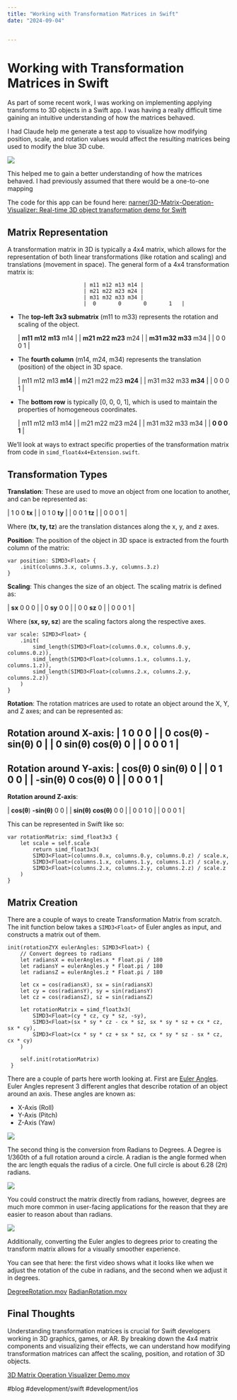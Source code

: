 ```yaml
---
title: "Working with Transformation Matrices in Swift"
date: "2024-09-04"


---
```








# Working with Transformation Matrices in Swift


As part of some recent work, I was working on implementing applying transforms to 3D objects in a Swift app. I was having a really difficult time gaining an intuitive understanding of how the matrices behaved. 

I had Claude help me generate a test app to visualize how modifying position, scale, and rotation values would affect the resulting matrices being used to modify the blue 3D cube.

![](Working%20with%20Transformation%20Matrices%20in%20Swift/CleanShot%202024-08-27%20at%2013.34.00@2x.png)

This helped me to gain a better understanding of how the matrices behaved. I had previously assumed that there would be a one-to-one mapping 

The code for this app can be found here: [narner/3D-Matrix-Operation-Visualizer: Real-time 3D object transformation demo for Swift](https://github.com/narner/3D-Matrix-Operation-Visualizer)


## Matrix Representation

A transformation matrix in 3D is typically a 4x4 matrix, which allows for the representation of both linear transformations (like rotation and scaling) and translations (movement in space). The general form of a 4x4 transformation matrix is:

							| m11 m12 m13 m14 |
							| m21 m22 m23 m24 |
							| m31 m32 m33 m34 |
							|  0       0       0       1   |

* The **top-left 3x3 submatrix** (m11 to m33) represents the rotation and scaling of the object.

  | **m11** **m12** **m13** m14 |
  | **m21 m22 m23** m24 |
  | **m31 m32 m33** m34 |
  |  0   0   0   1  |

* The **fourth column** (m14, m24, m34) represents the translation (position) of the object in 3D space.

  | m11 m12 m13 **m14** |
  | m21 m22 m23 **m24** |
  | m31 m32 m33 **m34** |
  |  0     0        0      1     |

* The **bottom row** is typically [0, 0, 0, 1], which is used to maintain the properties of homogeneous coordinates.
  
  | m11 m12 m13 m14 |
  | m21 m22 m23 m24 |
  | m31 m32 m33 m34 |
  |  **0        0          0     1**  |
  

We’ll look at ways to extract specific properties of the transformation matrix from code in `simd_float4x4+Extension.swift`.


## Transformation Types

**Translation**: These are used to move an object from one location to another, and can be represented as:

| 1  0 0   **tx** |
| 0  1 0   **ty** |
| 0  0  1  **tz** |
| 0  0  0   1 |

Where (**tx, ty, tz**) are the translation distances along the x, y, and z axes.


**Position**: The position of the object in 3D space is extracted from the fourth column of the matrix:

```
var position: SIMD3<Float> {
    .init(columns.3.x, columns.3.y, columns.3.z)
}
```

**Scaling**: This changes the size of an object. The scaling matrix is defined as:

| **sx** 0  0  0 |
| 0  **sy** 0  0 |
| 0  0  **sz** 0 |
| 0  0  0  1 |

Where (**sx, sy, sz**) are the scaling factors along the respective axes.

``` 
var scale: SIMD3<Float> {
	.init(
		simd_length(SIMD3<Float>(columns.0.x, columns.0.y, columns.0.z)),
		simd_length(SIMD3<Float>(columns.1.x, columns.1.y, columns.1.z)),
		simd_length(SIMD3<Float>(columns.2.x, columns.2.y, columns.2.z))
	)
}
```


**Rotation**: The rotation matrices are used to rotate an object around the X, Y, and Z axes; and can be represented as:

**Rotation around X-axis**:
| 1      0           0          0 |
| 0  **cos(θ)**  **-sin(θ)**    0 |
| 0  **sin(θ)**   **cos(θ)**    0 |
| 0      0           0         1 |
----
**Rotation around Y-axis**:
| **cos(θ)**  0  **sin(θ)**        0 |
| 0      1       0                0 |
| **-sin(θ)**     0  **cos(θ)**   0 |
| 0      0       0                1 |
---
**Rotation around Z-axis**:

| **cos(θ**)  **-sin(θ)**        0            0 |
| **sin(θ)**   **cos(θ)**        0            0 |
| 0             0               1            0 |
| 0             0               0            1 |


This can be represented in Swift like so:

```
var rotationMatrix: simd_float3x3 {
	let scale = self.scale
		return simd_float3x3(
		SIMD3<Float>(columns.0.x, columns.0.y, columns.0.z) / scale.x,
		SIMD3<Float>(columns.1.x, columns.1.y, columns.1.z) / scale.y,
		SIMD3<Float>(columns.2.x, columns.2.y, columns.2.z) / scale.z
	)
}
```


## Matrix Creation

There are a couple of ways to create Transformation Matrix from scratch. The init function below takes a `SIMD3<Float>` of Euler angles as input, and constructs a matrix out of them.

```
init(rotationZYX eulerAngles: SIMD3<Float>) {
	// Convert degrees to radians
	let radiansX = eulerAngles.x * Float.pi / 180
	let radiansY = eulerAngles.y * Float.pi / 180
	let radiansZ = eulerAngles.z * Float.pi / 180

	let cx = cos(radiansX), sx = sin(radiansX)
	let cy = cos(radiansY), sy = sin(radiansY)
	let cz = cos(radiansZ), sz = sin(radiansZ)

	let rotationMatrix = simd_float3x3(
		SIMD3<Float>(cy * cz, cy * sz, -sy),
		SIMD3<Float>(sx * sy * cz - cx * sz, sx * sy * sz + cx * cz, sx * cy),
		SIMD3<Float>(cx * sy * cz + sx * sz, cx * sy * sz - sx * cz, cx * cy)
	)

	self.init(rotationMatrix)
 }
```


There are a couple of parts here worth looking at. First are [Euler Angles](https://en.wikipedia.org/wiki/Euler_angles). Euler Angles represent 3 different angles that describe rotation of an object around an axis. These angles are known as: 

* X-Axis (Roll)
* Y-Axis (Pitch)
* Z-Axis (Yaw)


![](Working%20with%20Transformation%20Matrices%20in%20Swift/CleanShot%202024-09-03%20at%2010.46.14@2x.png)<!-- {"width":538} -->


The second thing is the conversion from Radians to Degrees. A Degree is 1/360th of a full rotation around a circle. A radian is the angle formed when the arc length equals the radius of a circle. One full circle is about 6.28 (2π) radians.


![](Working%20with%20Transformation%20Matrices%20in%20Swift/Julius%20AI%20chart%20%281%29.png)

You could construct the matrix directly from radians, however, degrees are much more common in user-facing applications for the reason that they are easier to reason about than radians. 

![](Working%20with%20Transformation%20Matrices%20in%20Swift/CleanShot%202024-09-03%20at%2010.08.03@2x.png)


Additionally, converting the Euler angles to degrees prior to creating the transform matrix allows for a visually smoother experience.

You can see that here: the first video shows what it looks like when we adjust the rotation of the cube in radians, and the second when we adjust it in degrees. 

[DegreeRotation.mov](Working%20with%20Transformation%20Matrices%20in%20Swift/DegreeRotation.mov)<!-- {"embed":"true"} -->
[RadianRotation.mov](Working%20with%20Transformation%20Matrices%20in%20Swift/RadianRotation.mov)<!-- {"embed":"true"} -->


## Final Thoughts
Understanding transformation matrices is crucial for Swift developers working in 3D graphics, games, or AR. By breaking down the 4x4 matrix components and visualizing their effects, we can understand how modifying transformation matrices can affect the scaling, position, and rotation of 3D objects. 

[3D Matrix Operation Visualizer Demo.mov](Working%20with%20Transformation%20Matrices%20in%20Swift/3D%20Matrix%20Operation%20Visualizer%20Demo.mov)<!-- {"embed":"true"} -->



#blog #development/swift #development/ios
